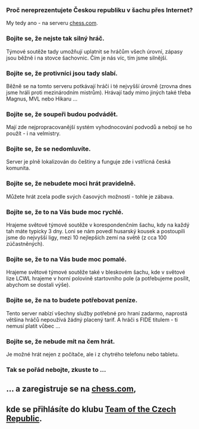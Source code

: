 ### Proč nereprezentujete Českou republiku v šachu přes Internet?

My tedy ano - na serveru [chess.com](https://chess.com/).

### Bojíte se, že nejste tak silný hráč.

Týmové soutěže tady umožňují uplatnit se hráčům všech úrovní, zápasy jsou běžně i na stovce šachovnic. Čím je nás víc, tím jsme silnější.

### Bojíte se, že protivníci jsou tady slabí.

Běžně se na tomto serveru potkávají hráči i té nejvyšší úrovně (zrovna dnes jsme hráli proti mezinárodním mistrům). Hrávají tady mimo jiných také třeba Magnus, MVL nebo Hikaru ...

### Bojíte se, že soupeři budou podvádět.

Mají zde nejpropracovanější systém vyhodnocování podvodů a nebojí se ho použít - i na velmistry.

### Bojíte se, že se nedomluvíte.

Server je plně lokalizován do češtiny a funguje zde i vstřícná česká komunita.

### Bojíte se, že nebudete moci hrát pravidelně.

Můžete hrát zcela podle svých časových možností - tohle je zábava.

### Bojíte se, že to na Vás bude moc rychlé.

Hrajeme světové týmové soutěže v korespondenčním šachu, kdy na každý tah máte typicky 3 dny. Loni se nám povedl husarský kousek a postoupili jsme do nejvyšší ligy, mezi 10 nejlepších zemí na světě (z cca 100 zúčastněných).

### Bojíte se, že to na Vás bude moc pomalé.

Hrajeme světové týmové soutěže také v bleskovém šachu, kde v světové lize LCWL hrajeme v horní polovině startovního pole (a potřebujeme posílit, abychom se dostali výše).

### Bojíte se, že na to budete potřebovat peníze.

Tento server nabízí všechny služby potřebné pro hraní zadarmo, naprostá většina hráčů nepoužívá žádný placený tarif. A hráči s FIDE titulem - ti nemusí platit vůbec ...

### Bojíte se, že nebude mít na čem hrát.

Je možné hrát nejen z počítače, ale i z chytrého telefonu nebo tabletu.

### Tak se pořád nebojte, zkuste to ...
## ... a zaregistruje se na [chess.com](https://chess.com/),
## kde se přihlásíte do klubu [Team of the Czech Republic](https://www.chess.com/club/team-of-the-czech-republic/).
